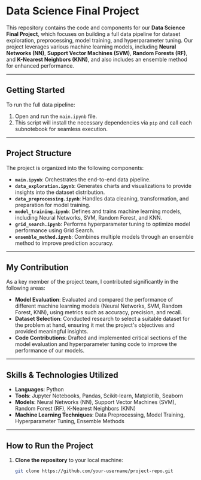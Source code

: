 # Data Science Final Project

This repository contains the code and components for our **Data Science Final Project**, which focuses on building a full data pipeline for dataset exploration, preprocessing, model training, and hyperparameter tuning. Our project leverages various machine learning models, including **Neural Networks (NN)**, **Support Vector Machines (SVM)**, **Random Forests (RF)**, and **K-Nearest Neighbors (KNN)**, and also includes an ensemble method for enhanced performance.

---

## Getting Started

To run the full data pipeline:

1. Open and run the `main.ipynb` file.
2. This script will install the necessary dependencies via `pip` and call each subnotebook for seamless execution.

---

## Project Structure

The project is organized into the following components:

- **`main.ipynb`**: Orchestrates the end-to-end data pipeline.
- **`data_exploration.ipynb`**: Generates charts and visualizations to provide insights into the dataset distribution.
- **`data_preprocessing.ipynb`**: Handles data cleaning, transformation, and preparation for model training.
- **`model_training.ipynb`**: Defines and trains machine learning models, including Neural Networks, SVM, Random Forest, and KNN.
- **`grid_search.ipynb`**: Performs hyperparameter tuning to optimize model performance using Grid Search.
- **`ensemble_method.ipynb`**: Combines multiple models through an ensemble method to improve prediction accuracy.

---

## My Contribution

As a key member of the project team, I contributed significantly in the following areas:

- **Model Evaluation**: Evaluated and compared the performance of different machine learning models (Neural Networks, SVM, Random Forest, KNN), using metrics such as accuracy, precision, and recall.
- **Dataset Selection**: Conducted research to select a suitable dataset for the problem at hand, ensuring it met the project's objectives and provided meaningful insights.
- **Code Contributions**: Drafted and implemented critical sections of the model evaluation and hyperparameter tuning code to improve the performance of our models.

---

## Skills & Technologies Utilized

- **Languages**: Python
- **Tools**: Jupyter Notebooks, Pandas, Scikit-learn, Matplotlib, Seaborn
- **Models**: Neural Networks (NN), Support Vector Machines (SVM), Random Forest (RF), K-Nearest Neighbors (KNN)
- **Machine Learning Techniques**: Data Preprocessing, Model Training, Hyperparameter Tuning, Ensemble Methods

---

## How to Run the Project

1. **Clone the repository** to your local machine:
   ```bash
   git clone https://github.com/your-username/project-repo.git
